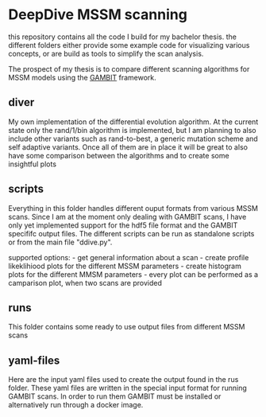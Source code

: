 # DeepDive MSSM scanning

this repository contains all the code I build for my bachelor thesis.
the different folders either provide some example code for visualizing various concepts,
or are build as tools to simplify the scan analysis.

The prospect of my thesis is to compare different scanning algorithms for MSSM models using the [GAMBIT](https://gambitbsm.org) framework.

## diver

My own implementation of the differential evolution algorithm. At the current state only the rand/1/bin algorithm is implemented, but I am planning to also include other variants such as rand-to-best, a generic mutation scheme and self adaptive variants. Once all of them are in place it will be great to also have some comparison between the algorithms and to create some insightful plots

## scripts

Everything in this folder handles different ouput formats from various MSSM scans. Since I am  at the moment only dealing with GAMBIT scans, I have only yet implemented support for the hdf5 file format and the GAMBIT specififc output files. The different scripts can be run as standalone scripts or from the main file "ddive.py". 

supported options:
    - get general information about a scan
    - create profile likeklihiood plots for the different MSSM parameters
    - create histogram plots for the different MMSM parameters
    - every plot can be performed as a camparison plot, when two scans are provided

## runs

This folder contains some ready to use output files from different MSSM scans

## yaml-files

Here are the input yaml files used to create the output found in the rus folder. These yaml files are written in the special input format for running GAMBIT scans.
In order to run them GAMBIT must be installed or alternatively run through a docker image.
